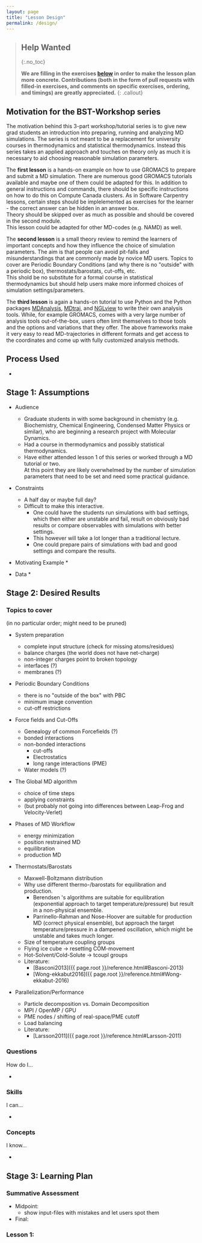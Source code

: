 ```yaml
---
layout: page
title: "Lesson Design"
permalink: /design/
---
```


> ## Help Wanted
> {:.no_toc}
>
> **We are filling in the exercises [below](#stage-3-learning-plan)
> in order to make the lesson plan more concrete.
> Contributions (both in the form of pull requests with filled-in exercises,
> and comments on specific exercises, ordering, and timings) are greatly appreciated.**
{: .callout}

## Motivation for the BST-Workshop series

The motivation behind this 3-part workshop/tutorial series is to give new grad 
students an introduction into preparing, running and analyzing MD simulations.
The series is not meant to be a replacement for university courses in thermodynamics 
and statistical thermodynamics.  Instead this series takes an applied approach
and touches on theory only as much it is necessary to aid choosing reasonable
simulation parameters.

The **first lesson** is a hands-on example on how to use GROMACS to prepare and 
submit a MD simulation.  There are numerous good GROMACS tutorials available and 
maybe one of them could be adapted for this.  In addition to general instructions 
and commands, there should be specific instructions on how to do this on Compute 
Canada clusters.  As in Software Carpentry lessons, certain steps should be 
implelemented as exercises for the learner - the correct answer can be hidden in 
an answer box.  
Theory should be skipped over as much as possible and should be covered in the 
second module.  
This lesson could be adapted for other MD-codes (e.g. NAMD) as well.

The **second lesson** is a small theory review to remind the learners of important 
concepts and how they influence the choice of simulation parameters.  The aim is
that people can avoid pit-falls and misunderstandings that are commonly made
by novice MD users. Topics to cover are Periodic Boundary Conditions (and why 
there is no "outside" with a periodic box), thermostats/barostats, cut-offs, etc.  
This shold be no substitute for a formal course in statistical thermodynamics 
but should help users make more informed choices of simulation settings/parameters.

The **third lesson** is again a hands-on tutorial to use Python and the Python 
packages [MDAnalysis](https://www,mdanalysis.org), [MDtraj](http://mdtraj.org/),
and [NGLview](http://nglviewer.org/nglview/latest/) to write their own analysis 
tools.  While, for example GROMACS, comes with a very large number of analysis 
tools out-of-the-box, users often limit themselves to those tools and the options
and variations that they offer.  The above frameworks make it very easy to read 
MD-trajectories in different formats and get access to the coordinates and come 
up with fully customized analysis methods.

## Process Used

* 

## Stage 1: Assumptions

*   Audience
    * Graduate students in with some background in chemistry (e.g. Biochemistry, 
      Chemical Engineering, Condensed Matter Physics or similar),
      who are beginning a research project with Molecular Dynamics.
    * Had a course in thermodynamics and possibly statistical thermodynamics.
    * Have either attended lesson 1 of this series or worked through a MD 
      tutorial or two.  
      At this point they are likely overwhelmed by the number of simulation 
      parameters that need to be set and need some practical guidance.

*   Constraints
    * A half day or maybe full day?
    * Difficult to make this interactive.  
        * One could have the students run simulations with bad settings, 
          which then either are unstable and fail, result on obviously bad 
          results or compare observables with simulations with better settings.
        * This however will take a lot longer than a traditional lecture.
        * One could prepare pairs of simulations with bad and good settings
          and compare the results.

*   Motivating Example
    * 

*   Data
    * 

## Stage 2: Desired Results

### Topics to cover 
(in no particular order; might need to be pruned)

* System preparation
    * complete input structure (check for missing atoms/residues)
    * balance charges (the world does not have net-charge)
    * non-integer charges point to broken topology
    * interfaces (?)
    * membranes (?)

* Periodic Boundary Conditions
    * there is no "outside of the box" with PBC
    * minimum image convention
    * cut-off restrictions

* Force fields and Cut-Offs
    * Genealogy of common Forcefields (?)
    * bonded interactions
    * non-bonded interactions
        * cut-offs
        * Electrostatics
        * long range interactions (PME)
    * Water models (?)

* The Global MD algorithm
    * choice of time steps
    * applying constraints
    * (but probably not going into differences between Leap-Frog and Velocity-Verlet)

* Phases of MD Workflow
    * energy minimization
    * position restrained MD
    * equilibration
    * production MD

* Thermostats/Barostats
    * Maxwell-Boltzmann distribution
    * Why use different thermo-/barostats for equilibration and production.
        * Berendsen 's algorithms are suitable for equilibration (exponential 
          approach to target temperature/pressure) but result in a non-physical
          ensemble.
        * Parrinello-Rahman and Nose-Hoover are suitable for production MD
          (correct physical ensemble), but approach the target temperature/pressure
          in a dampened oscillation, which might be unstable and takes much longer.
    * Size of temperature coupling groups
    * Flying ice cube -> resetting COM-movement
    * Hot-Solvent/Cold-Solute -> tcoupl groups
    * Literature:
        * [Basconi2013]({{ page.root }}/reference.html#Basconi-2013)
        * [Wong-ekkabut2016]({{ page.root }}/reference.html#Wong-ekkabut-2016)

* Parallelization/Performance
    * Particle decomposition vs. Domain Decomposition
    * MPI / OpenMP / GPU
    * PME nodes /  shifting of real-space/PME cutoff
    * Load balancing
    * Literature:
        * [Larsson2011]({{ page.root }}/reference.html#Larsson-2011)

### Questions

How do I...

  * 

### Skills

I can...

  * 

### Concepts

I know...

  * 

## Stage 3: Learning Plan

### Summative Assessment

*   Midpoint: 
    * show input-files with mistakes and let users spot them
*   Final:

### Lesson 1:
